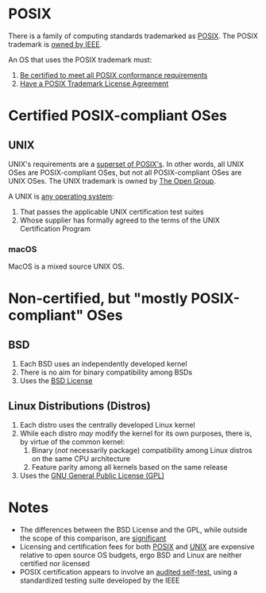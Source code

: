 # POSIX

There is a family of computing standards trademarked as [POSIX](https://en.wikipedia.org/wiki/POSIX). The POSIX trademark is [owned by IEEE](http://get.posixcertified.ieee.org/).

An OS that uses the POSIX trademark must:

1. [Be certified to meet all POSIX conformance requirements](http://get.posixcertified.ieee.org/certification_guide.html#Certification)
2. [Have a POSIX Trademark License Agreement](http://get.posixcertified.ieee.org/certification_guide.html#TheFirstStepTheTMLA)

# Certified POSIX-compliant OSes

## UNIX

UNIX's requirements are a [superset of POSIX's](https://unix.stackexchange.com/a/14369/166524). In other words, all UNIX OSes are POSIX-compliant OSes, but not all POSIX-compliant OSes are UNIX OSes. The UNIX trademark is owned by [The Open Group](https://www.opengroup.org/).

A UNIX is [any operating system](https://www.opengroup.org/membership/forums/platform/unix):

1. That passes the applicable UNIX certification test suites 
2. Whose supplier has formally agreed to the terms of the UNIX Certification Program

### macOS

MacOS is a mixed source UNIX OS.

# Non-certified, but "mostly POSIX-compliant" OSes

## BSD

1. Each BSD uses an independently developed kernel
2. There is no aim for binary compatibility among BSDs
3. Uses the [BSD License](https://en.wikipedia.org/wiki/BSD_licenses)

## Linux Distributions (Distros)

1. Each distro uses the centrally developed Linux kernel
2. While each distro *may* modify the kernel for its own purposes, there is, by virtue of the common kernel:
   1. Binary (*not* necessarily package) compatibility among Linux distros on the same CPU architecture
   2. Feature parity among all kernels based on the same release
3. Uses the [GNU General Public License (GPL)](https://en.wikipedia.org/wiki/GNU_General_Public_License)

# Notes

* The differences between the BSD License and the GPL, while outside the scope of this comparison, are [significant](https://fossbytes.com/open-sources-license-type/)
* Licensing and certification fees for both [POSIX](http://get.posixcertified.ieee.org/docs/posix-fee-schedule-1.3.PDF) and [UNIX](https://www.opengroup.org/openbrand/Brandfees.htm) are expensive relative to open source OS budgets, ergo BSD and Linux are neither certified nor licensed
* POSIX certification appears to involve an [audited self-test](http://get.posixcertified.ieee.org/certification_guide.html#Formal%20Testing), using a standardized testing suite developed by the IEEE